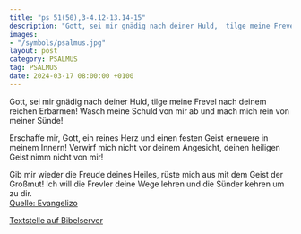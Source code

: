 ```yaml
---
title: "ps 51(50),3-4.12-13.14-15"
description: "Gott, sei mir gnädig nach deiner Huld,  tilge meine Frevel nach deinem reichen Erbarmen! Wasch meine Schuld von mir ab  und mach mich rein von meiner Sünde!  Erschaffe mir, Gott, ein reines Herz  und einen festen Geist erneuere in meinem Innern! Verwirf mich nicht vor deinem A...."
images:
- "/symbols/psalmus.jpg"
layout: post
category: PSALMUS
tag: PSALMUS
date: 2024-03-17 08:00:00 +0100
---
```

Gott, sei mir gnädig nach deiner Huld, 
tilge meine Frevel nach deinem reichen Erbarmen!
Wasch meine Schuld von mir ab 
und mach mich rein von meiner Sünde!

Erschaffe mir, Gott, ein reines Herz 
und einen festen Geist erneuere in meinem Innern!
Verwirf mich nicht vor deinem Angesicht, 
deinen heiligen Geist nimm nicht von mir!

Gib mir wieder die Freude deines Heiles, 
rüste mich aus mit dem Geist der Großmut!
Ich will die Frevler deine Wege lehren 
und die Sünder kehren um zu dir.<!--more--><br>
[Quelle: Evangelizo](https://evangeliumtagfuertag.org/DE/gospel)

[Textstelle auf Bibelserver](https://www.bibleserver.com/EU/ps51(50),3-4.12-13.14-15)
